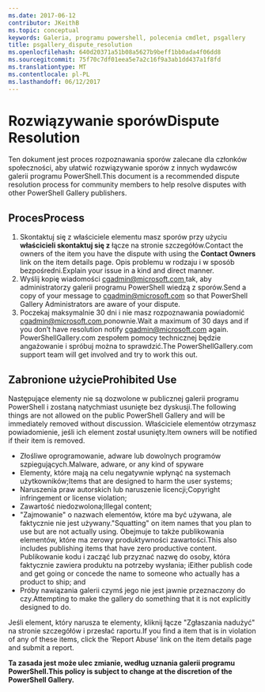 ```yaml
---
ms.date: 2017-06-12
contributor: JKeithB
ms.topic: conceptual
keywords: Galeria, programu powershell, polecenia cmdlet, psgallery
title: psgallery_dispute_resolution
ms.openlocfilehash: 640d20371a51b08a5627b9beff1bb0ada4f06dd8
ms.sourcegitcommit: 75f70c7df01eea5e7a2c16f9a3ab1dd437a1f8fd
ms.translationtype: MT
ms.contentlocale: pl-PL
ms.lasthandoff: 06/12/2017
---
```

# <a name="dispute-resolution"></a><span data-ttu-id="6272d-103">Rozwiązywanie sporów</span><span class="sxs-lookup"><span data-stu-id="6272d-103">Dispute Resolution</span></span>

<span data-ttu-id="6272d-104">Ten dokument jest proces rozpoznawania sporów zalecane dla członków społeczności, aby ułatwić rozwiązywanie sporów z innych wydawców galerii programu PowerShell.</span><span class="sxs-lookup"><span data-stu-id="6272d-104">This document is a recommended dispute resolution process for community members to help resolve disputes with other PowerShell Gallery publishers.</span></span>

## <a name="process"></a><span data-ttu-id="6272d-105">Proces</span><span class="sxs-lookup"><span data-stu-id="6272d-105">Process</span></span>

1. <span data-ttu-id="6272d-106">Skontaktuj się z właściciele elementu masz sporów przy użyciu **właścicieli skontaktuj się z** łącze na stronie szczegółów.</span><span class="sxs-lookup"><span data-stu-id="6272d-106">Contact the owners of the item you have the dispute with using the **Contact Owners** link on the item details page.</span></span>
<span data-ttu-id="6272d-107">Opis problemu w rodzaju i w sposób bezpośredni.</span><span class="sxs-lookup"><span data-stu-id="6272d-107">Explain your issue in a kind and direct manner.</span></span>
2. <span data-ttu-id="6272d-108">Wyślij kopię wiadomości [ cgadmin@microsoft.com ](mailto:cgadmin@microsoft.com) tak, aby administratorzy galerii programu PowerShell wiedzą z sporów.</span><span class="sxs-lookup"><span data-stu-id="6272d-108">Send a copy of your message to [cgadmin@microsoft.com](mailto:cgadmin@microsoft.com) so that PowerShell Gallery Administrators are aware of your dispute.</span></span>
3. <span data-ttu-id="6272d-109">Poczekaj maksymalnie 30 dni i nie masz rozpoznawania powiadomić [ cgadmin@microsoft.com ](mailto:cgadmin@microsoft.com) ponownie.</span><span class="sxs-lookup"><span data-stu-id="6272d-109">Wait a maximum of 30 days and if you don’t have resolution notify [cgadmin@microsoft.com](mailto:cgadmin@microsoft.com) again.</span></span>
<span data-ttu-id="6272d-110">PowerShellGallery.com zespołem pomocy technicznej będzie angażowanie i spróbuj można to sprawdzić.</span><span class="sxs-lookup"><span data-stu-id="6272d-110">The PowerShellGallery.com support team will get involved and try to work this out.</span></span>


## <a name="prohibited-use"></a><span data-ttu-id="6272d-111">Zabronione użycie</span><span class="sxs-lookup"><span data-stu-id="6272d-111">Prohibited Use</span></span>

<span data-ttu-id="6272d-112">Następujące elementy nie są dozwolone w publicznej galerii programu PowerShell i zostaną natychmiast usunięte bez dyskusji.</span><span class="sxs-lookup"><span data-stu-id="6272d-112">The following things are not allowed on the public PowerShell Gallery and will be immediately removed without discussion.</span></span>  <span data-ttu-id="6272d-113">Właściciele elementów otrzymasz powiadomienie, jeśli ich element został usunięty.</span><span class="sxs-lookup"><span data-stu-id="6272d-113">Item owners will be notified if their item is removed.</span></span>

- <span data-ttu-id="6272d-114">Złośliwe oprogramowanie, adware lub dowolnych programów szpiegujących.</span><span class="sxs-lookup"><span data-stu-id="6272d-114">Malware, adware, or any kind of spyware</span></span>
- <span data-ttu-id="6272d-115">Elementy, które mają na celu negatywnie wpłynąć na systemach użytkowników;</span><span class="sxs-lookup"><span data-stu-id="6272d-115">Items that are designed to harm the user systems;</span></span>
- <span data-ttu-id="6272d-116">Naruszenia praw autorskich lub naruszenie licencji;</span><span class="sxs-lookup"><span data-stu-id="6272d-116">Copyright infringement or license violation;</span></span>
- <span data-ttu-id="6272d-117">Zawartość niedozwolona;</span><span class="sxs-lookup"><span data-stu-id="6272d-117">Illegal content;</span></span>
- <span data-ttu-id="6272d-118">"Zajmowanie" o nazwach elementów, które ma być używana, ale faktycznie nie jest używany.</span><span class="sxs-lookup"><span data-stu-id="6272d-118">"Squatting" on item names that you plan to use but are not actually using.</span></span> <span data-ttu-id="6272d-119">Obejmuje to także publikowania elementów, które ma zerowy produktywności zawartości.</span><span class="sxs-lookup"><span data-stu-id="6272d-119">This also includes publishing items that have zero productive content.</span></span>
<span data-ttu-id="6272d-120">Publikowanie kodu i zacząć lub przyznać nazwę do osoby, która faktycznie zawiera produktu na potrzeby wysłania; i</span><span class="sxs-lookup"><span data-stu-id="6272d-120">Either publish code and get going or concede the name to someone who actually has a product to ship; and</span></span>
- <span data-ttu-id="6272d-121">Próby nawiązania galerii czymś jego nie jest jawnie przeznaczony do czy.</span><span class="sxs-lookup"><span data-stu-id="6272d-121">Attempting to make the gallery do something that it is not explicitly designed to do.</span></span>


<span data-ttu-id="6272d-122">Jeśli element, który narusza te elementy, kliknij łącze "Zgłaszania nadużyć" na stronie szczegółów i przesłać raportu.</span><span class="sxs-lookup"><span data-stu-id="6272d-122">If you find a item that is in violation of any of these items, click the ‘Report Abuse’ link on the item details page and submit a report.</span></span>

<span data-ttu-id="6272d-123">**Ta zasada jest może ulec zmianie, według uznania galerii programu PowerShell.**</span><span class="sxs-lookup"><span data-stu-id="6272d-123">**This policy is subject to change at the discretion of the PowerShell Gallery.**</span></span>


